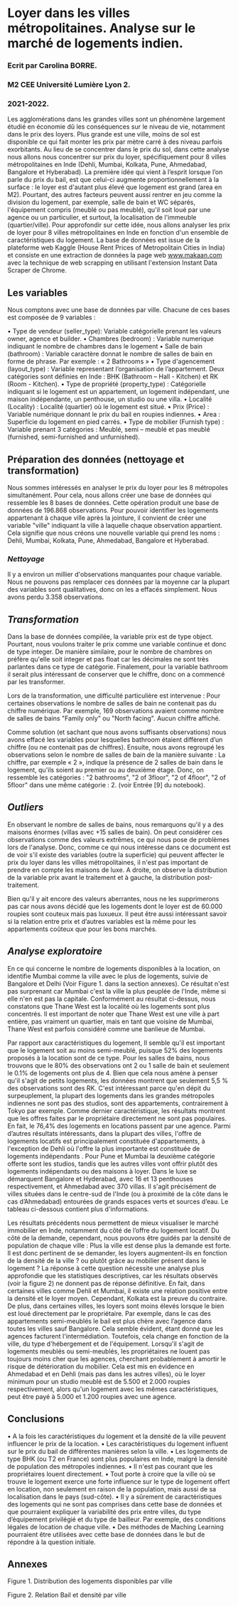 # Loyer dans les villes métropolitaines. Analyse sur le marché de logements indien.
### Ecrit par Carolina BORRE.
### M2 CEE Université Lumière Lyon 2. 
### 2021-2022.

Les agglomérations dans les grandes villes sont un phénomène largement étudié en économie dû les conséquences sur le niveau de vie, notamment dans le prix des loyers. Plus grande est une ville, moins de sol est disponible ce qui fait monter les prix par mètre carré à des niveau parfois exorbitants.
Au lieu de se concentrer dans le prix du sol, dans cette analyse nous allons nous concentrer sur prix du loyer, spécifiquement pour 8 villes métropolitaines en Inde (Dehli, Mumbai, Kolkata, Pune, Ahmedabad, Bangalore et Hyberabad). 
La première idée qui vient à l’esprit lorsque l’on parle du prix du bail, est que celui-ci augmente proportionnellement à la surface : le loyer est d'autant plus élevé que logement est grand (area en M2). Pourtant, des autres facteurs peuvent aussi rentrer en jeu comme la division du logement, par exemple, salle de bain et WC séparés, l'équipement compris (meublé ou pas meublé), qu'il soit loué par une agence ou un particulier, et surtout, la localisation de l'immeuble (quartier/ville).
Pour approfondir sur cette idée, nous allons analyser les prix de loyer pour 8 villes métropolitaines en Inde en fonction d'un ensemble de caractéristiques du logement. La base de données est issue de la plateforme web Kaggle (House Rent Prices of Metropolitain Cities in India) et consiste en une extraction de données la page web www.makaan.com avec la technique de web scrapping en utilisant l'extension Instant Data Scraper de Chrome. 

## Les variables
Nous comptons avec une base de données par ville. Chacune de ces bases est composée de 9 variables :

•	Type de vendeur (seller_type): Variable catégorielle prenant les valeurs owner, agence et builder.
•	Chambres (bedroom) : Variable numerique indiquant le nombre de chambres dans le logement
•	Salle de bain (bathroom) :  Variable caractère donnat le nombre de salles de bain en forme de phrase. Par exemple : « 2 Bathrooms »
•	Type d'agencement (layout_type) : Variable representant l’organisation de l’appartement. Deux catégories sont définies en Inde : BHK (Bathroom – Hall - Kitchen) et RK (Room - Kitchen).
•	Type de propriété (property_type) : Catégorielle indiquant si le logement est un appartement, un logement indépendant, une maison indépendante, un penthouse, un studio ou une villa.
•	Localité (Locality) : Localité (quartier) où le logement est situé. 
•	Prix (Price) : Variable numérique donnant le prix du bail en roupies indiennes.
•	Area : Superficie du logement en pied carrés. 
•	Type de mobilier (Furnish type) : Variable prenant 3 catégories : Meublé, semi – meublé et pas meublé (furnished, semi-furnished and unfurnished).

## Préparation des données (nettoyage et transformation)
Nous sommes intéressés en analyser le prix du loyer pour les 8 métropoles simultanément. Pour cela, nous allons créer une base de données qui ressemble les 8 bases de données. Cette opération produit une base de données de 196.868 observations.
Pour pouvoir identifier les logements appartenant à chaque ville après la jointure, il convient de créer une variable "ville" indiquant la ville à laquelle chaque observation appartient. Cela signifie que nous créons une nouvelle variable qui prend les noms : Dehli, Mumbai, Kolkata, Pune, Ahmedabad, Bangalore et Hyberabad. 
### _Nettoyage_
Il y a environ un millier d'observations manquantes pour chaque variable. Nous ne pouvons pas remplacer ces données par la moyenne car la plupart des variables sont qualitatives, donc on les a effacés simplement. Nous avons perdu 3.358 observations. 

## _Transformation_
Dans la base de données compilée, la variable prix est de type object. Pourtant, nous voulons traiter le prix comme une variable continue et donc de type integer. De manière similaire, pour le nombre de chambres on préfère qu'elle soit integer et pas float car les décimales ne sont très parlantes dans ce type de catégorie.  Finalement, pour la variable bathroom il serait plus intéressant de conserver que le chiffre, donc on a commencé par les transformer.

Lors de la transformation, une difficulté particulière est intervenue : Pour certaines observations le nombre de salles de bain ne contenait pas du chiffre numérique. Par exemple, 169 observations avaient comme nombre de salles de bains "Family only" ou "North facing". Aucun chiffre affiché.

Comme solution (et sachant que nous avons suffisants observations) nous avons effacé les variables pour lesquelles bathroom étaient diffèrent d’un chiffre (ou ne contenait pas de chiffres). Ensuite, nous avons regroupé les observations selon le nombre de salles de bain de la manière suivante : La chiffre, par exemple « 2 », indique la présence de 2 salles de bain dans le logement, qu'ils soient au premier ou au deuxième étage. Donc, on ressemble les catégories : "2 bathrooms", "2 of 3floor", "2 of 4floor", "2 of 5floor" dans une même catégorie : 2. (voir Entrée [9] du notebook).

## _Outliers_
En observant le nombre de salles de bains, nous remarquons qu'il y a des maisons énormes (villas avec +15 salles de bain). On peut considérer ces observations comme des valeurs extrêmes, ce qui nous pose de problèmes lors de l'analyse. Donc, comme ce qui nous intéresse dans ce document est de voir s'il existe des variables (outre la superficie) qui peuvent affecter le prix du loyer dans les villes métropolitaines, il n'est pas important de prendre en compte les maisons de luxe. 
A droite, on observe la distribution de la variable prix avant le traitement et à gauche, la distribution post-traitement.
  
Bien qu'il y ait encore des valeurs aberrantes, nous ne les supprimerons pas car nous avons décidé que les logements dont le loyer est de 60.000 roupies sont couteux mais pas luxueux. Il peut être aussi intéressant savoir si la relation entre prix et d’autres variables est la même pour les appartements coûteux que pour les bons marchés. 

## _Analyse exploratoire_
En ce qui concerne le nombre de logements disponibles à la location, on identifie Mumbai comme la ville avec le plus de logements, suivie de Bangalore et Delhi (Voir Figure 1. dans la section annexes). Ce résultat n'est pas surprenant car Mumbai c'est la ville la plus peuplée de l'Inde, même si elle n'en est pas la capitale. 
Conformément au résultat ci-dessus, nous constatons que Thane West est la localité où les logements sont plus concentrés. Il est important de noter que Thane West est une ville à part entière, pas vraiment un quartier, mais en tant que voisine de Mumbai, Thane West est parfois considéré comme une banlieue de Mumbai.

Par rapport aux caractéristiques du logement, Il semble qu'il est important que le logement soit au moins semi-meublé, puisque 52% des logements proposés à la location sont de ce type. Pour les salles de bains, nous trouvons que le 80% des observations ont 2 ou 1 salle de bain et seulement le 0.1% de logements ont plus de 4. 
Bien que cela nous amène à penser qu'il s'agit de petits logements, les données montrent que seulement 5,5 % des observations sont des RK. C'est intéressant parce qu'en dépit du surpeuplement, la plupart des logements dans les grandes métropoles indiennes ne sont pas des studios, sont des appartements, contrairement à Tokyo par exemple. 
Comme dernier caractéristique, les résultats montrent que les offres faites par le propriétaire directement ne sont pas populaires. En fait, le 76,4% des logements en locations passent par une agence.
Parmi d’autres résultats intéressants, dans la plupart des villes, l'offre de logements locatifs est principalement constituée d'appartements, à l'exception de Dehli où l'offre la plus importante est constituée de logements indépendants . Pour Pune et Mumbai la deuxième catégorie offerte sont les studios, tandis que les autres villes vont offrir plutôt des logements indépendants ou des maisons à loyer. 
Dans le luxe se démarquent Bangalore et Hyderabad, avec 16 et 13 penthouses respectivement, et Ahmedabad avec 370 villas. Il s'agit précisément de villes situées dans le centre-sud de l'Inde (ou à proximité de la côte dans le cas d’Ahmedabad) entourées de grands espaces verts et sources d’eau. Le tableau ci-dessous contient plus d'informations.
 
Les résultats précédents nous permettent de mieux visualiser le marché immobilier en Inde, notamment du côté de l’offre du logement locatif. Du côté de la demande, cependant, nous pouvons être guidés par la densité de population de chaque ville : Plus la ville est dense plus la demande est forte. 
Il est donc pertinent de se demander, les loyers augmentent-ils en fonction de la densité de la ville ? ou plutôt grâce au mobilier présent dans le logement ? La réponse à cette question nécessite une analyse plus approfondie que les statistiques descriptives, car les résultats observés (voir la figure 2) ne donnent pas de réponse définitive. En fait, dans certaines villes comme Dehli et Mumbai, il existe une relation positive entre la densité et le loyer moyen. Cependant, Kolkata est la preuve du contraire.
De plus, dans certaines villes, les loyers sont moins élevés lorsque le bien est loué directement par le propriétaire. Par exemple, dans le cas des appartements semi-meublés le bail est plus chère avec l’agence dans toutes les villes sauf Bangalore. Cela semble évident, étant donné que les agences facturent l'intermédiation. Toutefois, cela change en fonction de la ville, du type d'hébergement et de l'équipement. Lorsqu'il s'agit de logements meublés ou semi-meublés, les propriétaires ne louent pas toujours moins cher que les agences, cherchant probablement à amortir le risque de détérioration du mobilier. 
Cela est mis en évidence en Ahmedabad et en Dehli (mais pas dans les autres villes), où le loyer minimum pour un studio meublé est de 5.500 et 2.000 roupies respectivement, alors qu'un logement avec les mêmes caractéristiques, peut être payé à 5.000 et 1.200 roupies avec une agence.

## Conclusions
•	A la fois les caractéristiques du logement et la densité de la ville peuvent influencer le prix de la location. 
•	Les caractéristiques du logement influent sur le prix du bail de différentes manières selon la ville.
•	Les logements de type BHK (ou T2 en France) sont plus populaires en Inde, malgré la densité de population des métropoles indiennes.
•	Il n'est pas courant que les propriétaires louent directement.
•	Tout porte à croire que la ville où se trouve le logement exerce une forte influence sur le type de logement offert en location, non seulement en raison de la population, mais aussi de sa localisation dans le pays (sud-côte).
•	Il y a sûrement de caractéristiques des logements qui ne sont pas comprises dans cette base de données et que pourraient expliquer la variabilité des prix entre villes, du type d’équipement privilégié et du type de bailleur. Par exemple, des conditions légales de location de chaque ville. 
•	Des méthodes de Maching Learning pourraient être utilisées avec cette base de données dans le but de répondre à la question initiale.


## Annexes 
Figure 1. Distribution des logements disponibles par ville












Figure 2. Relation Bail et densité par ville
